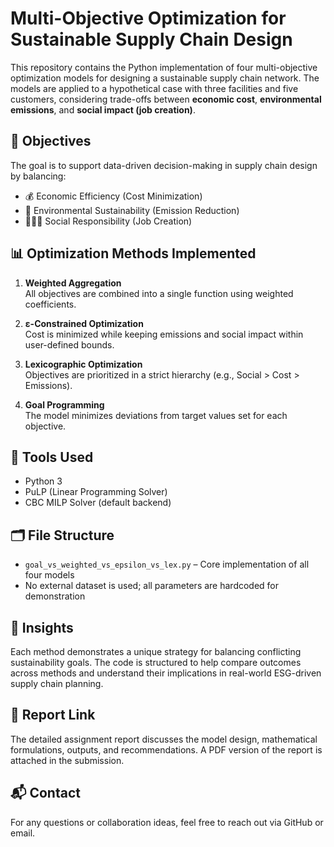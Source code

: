 # Multi-Objective Optimization for Sustainable Supply Chain Design

This repository contains the Python implementation of four multi-objective optimization models for designing a sustainable supply chain network. The models are applied to a hypothetical case with three facilities and five customers, considering trade-offs between **economic cost**, **environmental emissions**, and **social impact (job creation)**.

## 📌 Objectives

The goal is to support data-driven decision-making in supply chain design by balancing:

- 💰 Economic Efficiency (Cost Minimization)
- 🌱 Environmental Sustainability (Emission Reduction)
- 🧑‍🤝‍🧑 Social Responsibility (Job Creation)

## 📊 Optimization Methods Implemented

1. **Weighted Aggregation**  
   All objectives are combined into a single function using weighted coefficients.

2. **ε-Constrained Optimization**  
   Cost is minimized while keeping emissions and social impact within user-defined bounds.

3. **Lexicographic Optimization**  
   Objectives are prioritized in a strict hierarchy (e.g., Social > Cost > Emissions).

4. **Goal Programming**  
   The model minimizes deviations from target values set for each objective.

## 🧮 Tools Used

- Python 3  
- PuLP (Linear Programming Solver)  
- CBC MILP Solver (default backend)

## 🗂 File Structure

- `goal_vs_weighted_vs_epsilon_vs_lex.py` – Core implementation of all four models
- No external dataset is used; all parameters are hardcoded for demonstration

## 🧠 Insights

Each method demonstrates a unique strategy for balancing conflicting sustainability goals. The code is structured to help compare outcomes across methods and understand their implications in real-world ESG-driven supply chain planning.

## 📎 Report Link

The detailed assignment report discusses the model design, mathematical formulations, outputs, and recommendations. A PDF version of the report is attached in the submission.

## 📬 Contact

For any questions or collaboration ideas, feel free to reach out via GitHub or email.
